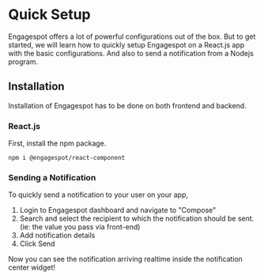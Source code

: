 # Quick Setup

Engagespot offers a lot of powerful configurations out of the box. But to get started, we will learn how to quickly setup Engagespot on a React.js app with the basic configurations. And also to send a notification from a Nodejs program.

## Installation

Installation of Engagespot has to be done on both frontend and backend.

### React.js

First, install the npm package.

```
npm i @engagespot/react-component
```

### Sending a Notification

To quickly send a notification to your user on your app,

1. Login to Engagespot dashboard and navigate to "Compose"
2. Search and select the recipient to which the notification should be sent. (ie: the value you pass via front-end)
3. Add notification details
4. Click Send

Now you can see the notification arriving realtime inside the notification center widget!
